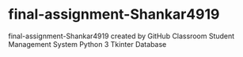 # final-assignment-Shankar4919
final-assignment-Shankar4919 created by GitHub Classroom
Student Management System 
Python 3
Tkinter
Database
